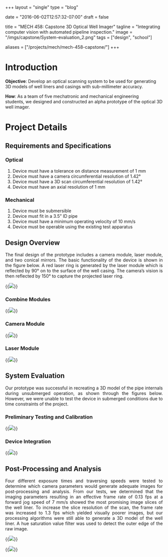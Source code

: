 +++
layout =    "single"
type =      "blog"

date = "2016-06-02T12:57:32-07:00"
draft =     false

title = "MECH 458: Capstone 3D Optical Well Imager"
tagline = "Integrating computer vision with automated pipeline inspection."
image =     "/imgs/capstone/System-evaluation_2.png"
tags =      ["design", "school"]

aliases =   ["/projects/mech/mech-458-capstone/"]
+++

# Introduction

__Objective__: Develop an optical scanning system to be used for generating 3D models of well liners and casings with sub-millimeter accuracy.</p>

__How__: As a team of five mechatronic and mechanical engineering students, we designed and constructed an alpha prototype of the optical 3D well imager.</span></p>

# Project Details
##  Requirements and Specifications
### Optical

<ol>
 	<li>Device must have a tolerance on distance measurement of 1 mm</li>
 	<li>Device must have a camera circumferential resolution of 1.42°</li>
 	<li>Device must have a 3D scan circumferential resolution of 1.42°</li>
 	<li>Device must have an axial resolution of 1 mm</li>
</ol>

### Mechanical
<ol>
 	<li>Device must be submersible</li>
 	<li>Device must fit in a 3.5” ID pipe</li>
 	<li>Device must have a minimum operating velocity of 10 mm/s</li>
 	<li>Device must be operable using the existing test apparatus</li>
</ol>

## Design Overview

<p style="text-align: justify;">The final design of the prototype includes a camera module, laser module, and two conical mirrors. The basic functionality of the device is shown in the figure below. A red laser ring is generated by the laser module which is reflected by 90° on to the surface of the well casing. The camera’s vision is then reflected by 150° to capture the projected laser ring.</p>

{{<img caption="Simplified diagram of scanning functionality."
src="/imgs/capstone/System-overview.png" >}}

### Combine Modules

{{<img caption="Overview of the optical imaging device."
src="/imgs/capstone/Annotated-Combined-Modules_2-1.png" >}}

### Camera Module

{{<img caption="Diagram of the camera module."
src="/imgs/capstone/Camera-Module.png" >}}

### Laser Module

{{<img caption="Diagram of the laser module."
src="/imgs/capstone/Laser-Module.png" >}}

## System Evaluation

<p style="text-align: justify;">Our prototype was successful in recreating a 3D model of the pipe internals during unsubmerged operation, as shown through the figures below. However, we were unable to test the device in submerged conditions due to time constraints of the project.</p>

### Preliminary Testing and Calibration

{{<img caption="Setup of the calibration grid with a green laser ring (left); Captured image (right)"
src="/imgs/capstone/System-evaluation_5.png" >}}

### Device Integration

{{<img caption="Our device installed with the DarkVision lab equipment (left); Close up of the laser ring inside the well liner (right)." src="/imgs/capstone/System-evaluation_2.png" >}}

## Post-Processing and Analysis

<p style="text-align: justify;">Four different exposure times and traversing speeds were tested to determine which camera parameters would generate adequate images for post-processing and analysis. From our tests, we determined that the imaging parameters resulting in an effective frame rate of 0.13 fps at a forward jog speed of 7 mm/s showed the most promising image slices of the well liner. To increase the slice resolution of the scan, the frame rate was increased to 1.3 fps which yielded visually poorer images, but our processing algorithms were still able to generate a 3D model of the well liner. A hue saturation value filter was used to detect the outer edge of the raw image.</p>

{{<img caption="Captured laser ring by the camera through the conical mirror (left); Processed image (right)" src="/imgs/capstone/System-evaluation_3.png" >}}

{{<img caption="Generated 3D model from the image slices." src="/imgs/capstone/System-evaluation_4-1.jpg">}}

